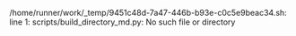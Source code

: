 /home/runner/work/_temp/9451c48d-7a47-446b-b93e-c0c5e9beac34.sh: line 1: scripts/build_directory_md.py: No such file or directory
